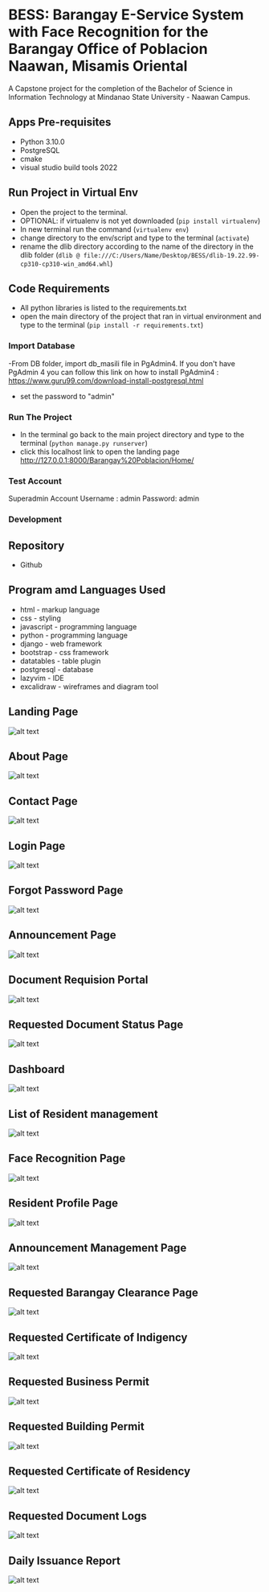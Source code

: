# BESS: Barangay E-Service System with Face Recognition for the Barangay Office of Poblacion Naawan, Misamis Oriental

A Capstone project for the completion of the Bachelor of Science in Information Technology at Mindanao State University - Naawan Campus.

## Apps Pre-requisites

- Python 3.10.0
- PostgreSQL
- cmake
- visual studio build tools 2022

## Run Project in Virtual Env

- Open the project to the terminal.
- OPTIONAL: if virtualenv is not yet downloaded (`pip install virtualenv`)
- In new terminal run the command (`virtualenv env`)
- change directory to the env/script and type to the terminal (`activate`)
- rename the dlib directory according to the name of the directory in the dlib folder (`dlib @ file:///C:/Users/Name/Desktop/BESS/dlib-19.22.99-cp310-cp310-win_amd64.whl`)

## Code Requirements

- All python libraries is listed to the requirements.txt
- open the main directory of the project that ran in virtual environment and type to the terminal (`pip install -r requirements.txt`)

### Import Database

-From DB folder, import db_masili file in PgAdmin4. If you don't have PgAdmin 4 you can follow this link on how to install PgAdmin4 : https://www.guru99.com/download-install-postgresql.html

- set the password to "admin"

### Run The Project

- In the terminal go back to the main project directory and type to the terminal (`python manage.py runserver`)
- click this localhost link to open the landing page http://127.0.0.1:8000/Barangay%20Poblacion/Home/

### Test Account

Superadmin Account
Username : admin
Password: admin

### Development

## Repository

- Github

## Program amd Languages Used

- html - markup language
- css - styling
- javascript - programming language
- python - programming language
- django - web framework
- bootstrap - css framework
- datatables - table plugin
- postgresql - database
- lazyvim - IDE
- excalidraw - wireframes and diagram tool

## Landing Page
![alt text](landingPage.png)
## About Page
![alt text](aboutPage.png)
## Contact Page
![alt text](contactPage.png)
## Login Page
![alt text](loginPage.png)
## Forgot Password Page
![alt text](forgotPassword.png)
## Announcement Page
![alt text](brgyAnnouncement.png)
## Document Requision Portal
![alt text](requestDoc.png)
## Requested Document Status Page
![alt text](requestTracker.png)
## Dashboard
![alt text](dashboard.png)
## List of Resident management
![alt text](resRecordManage.png)
## Face Recognition Page
![alt text](faceRecognition.png)
## Resident Profile Page
![alt text](residentProfile.png)
## Announcement Management Page
![alt text](announcementManage.png)
## Requested Barangay Clearance Page
![alt text](brgyClearance.png)
## Requested Certificate of Indigency
![alt text](certofIndigency.png)
## Requested Business Permit
![alt text](businesspermit.png)
## Requested Building Permit
![alt text](buildingPermit.png)
## Requested Certificate of Residency
![alt text](certofResidency.png)
## Requested Document Logs
![alt text](requestDoclogs.png)
## Daily Issuance Report
![alt text](dailyreports.png)
